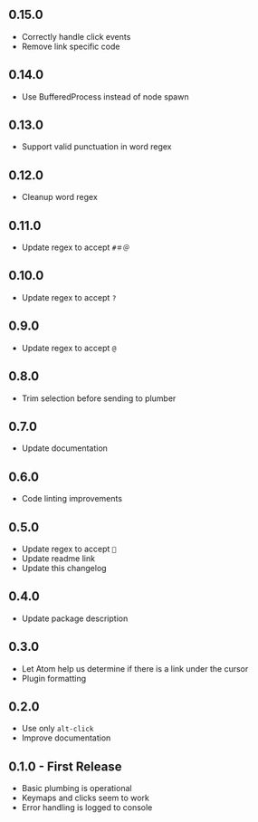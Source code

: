 ## 0.15.0
* Correctly handle click events
* Remove link specific code

## 0.14.0
* Use BufferedProcess instead of node spawn

## 0.13.0
* Support valid punctuation in word regex

## 0.12.0
* Cleanup word regex

## 0.11.0
* Update regex to accept `#＃＠`

## 0.10.0
* Update regex to accept `?`

## 0.9.0
* Update regex to accept `@`

## 0.8.0
* Trim selection before sending to plumber

## 0.7.0
* Update documentation

## 0.6.0
* Code linting improvements

## 0.5.0
* Update regex to accept `🔗`
* Update readme link
* Update this changelog

## 0.4.0
* Update package description

## 0.3.0
* Let Atom help us determine if there is a link under the cursor
* Plugin formatting

## 0.2.0
* Use only `alt-click`
* Improve documentation

## 0.1.0 - First Release
* Basic plumbing is operational
* Keymaps and clicks seem to work
* Error handling is logged to console
